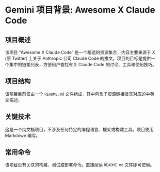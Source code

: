 # Gemini 项目背景: Awesome X Claude Code

## 项目概述

该项目 “Awesome X Claude Code” 是一个精选的资源集合，内容主要来源于 X (原 Twitter) 上关于 Anthropic 公司 Claude Code 的推文。项目的目标是提供一个集中的链接列表，方便用户查找有关 Claude Code 的讨论、工具和使用技巧。

## 项目结构

该项目目前仅由一个 `README.md` 文件组成，其中包含了资源链接及其对应的中英文描述。

## 关键技术

这是一个纯文档项目，不涉及任何特定的编程语言、框架或构建工具。项目使用 Markdown 编写。

## 常用命令

该项目没有关联的构建、测试或部署命令。直接阅读 `README.md` 文件即可使用。